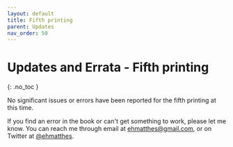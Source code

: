 ```yaml
---
layout: default
title: Fifth printing
parent: Updates
nav_order: 50
---
```


# Updates and Errata - Fifth printing
{: .no_toc }

No significant issues or errors have been reported for the fifth printing at this time.

If you find an error in the book or can't get something to work, please let me know. You can reach me through email at ehmatthes@gmail.com, or on Twitter at [@ehmatthes](https://twitter.com/ehmatthes).
